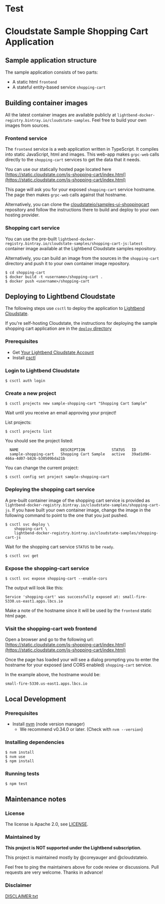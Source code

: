 # Test
# Cloudstate Sample Shopping Cart Application

## Sample application structure

The sample application consists of two parts:
* A static html `frontend`
* A stateful entity-based service `shopping-cart`

## Building container images

All the latest container images are available publicly at `lightbend-docker-registry.bintray.io/cloudstate-samples`. Feel free to build your own images from sources.

### Frontend service

The `frontend` service is a web application written in TypeScript.
It compiles into static JavaScript, html and images. This web-app makes `grpc-web` calls directly to the `shopping-cart` services to get the data that it needs.

You can use our statically hosted page located here [https://static.cloudstate.com/js-shopping-cart/index.html](https://static.cloudstate.com/js-shopping-cart/index.html)

This page will ask you for your exposed `shopping-cart` service hostname.  The page then makes `grpc-web` calls against that hostname.

Alternatively, you can clone the [cloudstateio/samples-ui-shoppingcart](https://github.com/cloudstateio/samples-ui-shoppingcart) repository and follow the instructions there to build and deploy to your own hosting provider.

### Shopping cart service

You can use the pre-built `lightbend-docker-registry.bintray.io/cloudstate-samples/shopping-cart-js:latest` container image available at the Lightbend Cloudstate samples repository.

Alternatively, you can build an image from the sources in the `shopping-cart` directory and push it to your own container image repository.

```shell
$ cd shopping-cart
$ docker build -t <username>/shopping-cart .
$ docker push <username>/shopping-cart
```

## Deploying to Lightbend Cloudstate

The following steps use `csctl` to deploy the application to [Lightbend Cloudstate](https://docs.lbcs.io/).

If you're self-hosting Cloudstate, the instructions for deploying the sample shopping cart application are in the [`deploy` directory](./deploy/README.md)

### Prerequisites

* Get [Your Lightbend Cloudstate Account](https://docs.lbcs.io/gettingstarted/account.html)
* Install [csctl](https://docs.lbcs.io/getting-started/set-up-development-env.html)

### Login to Lightbend Cloudstate

```shell
$ csctl auth login
```

### Create a new project

```shell
$ csctl projects new sample-shopping-cart "Shopping Cart Sample"
```

Wait until you receive an email approving your project!

List projects:

```shell
$ csctl projects list
```

You should see the project listed:

```shell
  NAME                   DESCRIPTION            STATUS   ID
  sample-shopping-cart   Shopping Cart Sample   active   39ad1d96-466a-4d07-b826-b30509bda21b
```

You can change the current project:

```shell
$ csctl config set project sample-shopping-cart
```

### Deploying the shopping cart service

A pre-built container image of the shopping cart service is provided as `lightbend-docker-registry.bintray.io/cloudstate-samples/shopping-cart-js`.
If you have built your own container image, change the image in the following command to point to the one that you just pushed.

```shell
$ csctl svc deploy \
    shopping-cart \
    lightbend-docker-registry.bintray.io/cloudstate-samples/shopping-cart-js
```

Wait for the shopping cart service `STATUS` to be `ready`.

```shell
$ csctl svc get
```

### Expose the shopping-cart service

```shell
$ csctl svc expose shopping-cart --enable-cors
```

The output will look like this:

```shell
Service 'shopping-cart' was successfully exposed at: small-fire-5330.us-east1.apps.lbcs.io
```

Make a note of the hostname since it will be used by the `frontend` static html page.

### Visit the shopping-cart web frontend

Open a browser and go to the following url: [https://static.cloudstate.com/js-shopping-cart/index.html](https://static.cloudstate.com/js-shopping-cart/index.html)

Once the page has loaded your will see a dialog prompting you to enter the hostname for your exposed (and CORS enabled) `shopping-cart` service.

In the example above, the hostname would be:
```
small-fire-5330.us-east1.apps.lbcs.io
```

## Local Development

### Prerequisites

* Install [nvm](https://github.com/nvm-sh/nvm#install--update-script) (node version manager)
  * We recommend v0.34.0 or later.  (Check with `nvm --version`)

### Installing dependencies

```shell
$ nvm install
$ nvm use
$ npm install
```

### Running tests

```shell
$ npm test
```

## Maintenance notes

### License

The license is Apache 2.0, see [LICENSE](LICENSE).

### Maintained by

__This project is NOT supported under the Lightbend subscription.__

This project is maintained mostly by @coreyauger and @cloudstateio.

Feel free to ping the maintainers above for code review or discussions. Pull requests are very welcome.  Thanks in advance!

### Disclaimer

[DISCLAIMER.txt](DISCLAIMER.txt)
